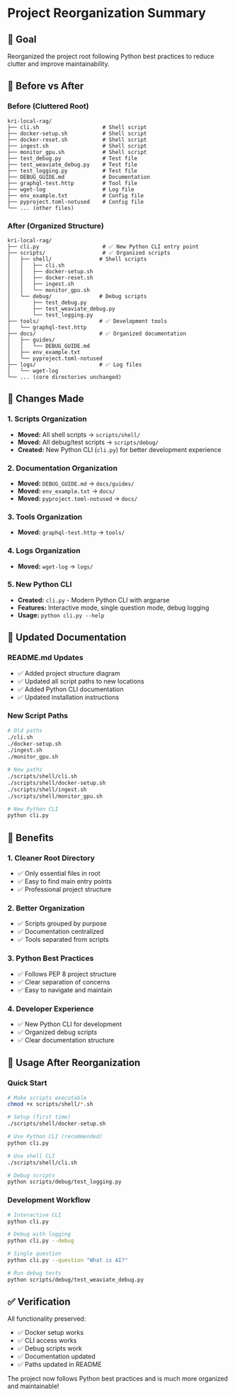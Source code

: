 # Project Reorganization Summary

## 🎯 **Goal**
Reorganized the project root following Python best practices to reduce clutter and improve maintainability.

## 📁 **Before vs After**

### **Before (Cluttered Root)**
```
kri-local-rag/
├── cli.sh                    # Shell script
├── docker-setup.sh           # Shell script  
├── docker-reset.sh           # Shell script
├── ingest.sh                 # Shell script
├── monitor_gpu.sh            # Shell script
├── test_debug.py             # Test file
├── test_weaviate_debug.py    # Test file
├── test_logging.py           # Test file
├── DEBUG_GUIDE.md            # Documentation
├── graphql-test.http         # Tool file
├── wget-log                  # Log file
├── env_example.txt           # Config file
├── pyproject.toml-notused    # Config file
└── ... (other files)
```

### **After (Organized Structure)**
```
kri-local-rag/
├── cli.py                    # ✅ New Python CLI entry point
├── scripts/                  # ✅ Organized scripts
│   ├── shell/               # Shell scripts
│   │   ├── cli.sh
│   │   ├── docker-setup.sh
│   │   ├── docker-reset.sh
│   │   ├── ingest.sh
│   │   └── monitor_gpu.sh
│   └── debug/               # Debug scripts
│       ├── test_debug.py
│       ├── test_weaviate_debug.py
│       └── test_logging.py
├── tools/                   # ✅ Development tools
│   └── graphql-test.http
├── docs/                    # ✅ Organized documentation
│   ├── guides/
│   │   └── DEBUG_GUIDE.md
│   ├── env_example.txt
│   └── pyproject.toml-notused
├── logs/                    # ✅ Log files
│   └── wget-log
└── ... (core directories unchanged)
```

## 🔄 **Changes Made**

### **1. Scripts Organization**
- **Moved:** All shell scripts → `scripts/shell/`
- **Moved:** All debug/test scripts → `scripts/debug/`
- **Created:** New Python CLI (`cli.py`) for better development experience

### **2. Documentation Organization**
- **Moved:** `DEBUG_GUIDE.md` → `docs/guides/`
- **Moved:** `env_example.txt` → `docs/`
- **Moved:** `pyproject.toml-notused` → `docs/`

### **3. Tools Organization**
- **Moved:** `graphql-test.http` → `tools/`

### **4. Logs Organization**
- **Moved:** `wget-log` → `logs/`

### **5. New Python CLI**
- **Created:** `cli.py` - Modern Python CLI with argparse
- **Features:** Interactive mode, single question mode, debug logging
- **Usage:** `python cli.py --help`

## 📝 **Updated Documentation**

### **README.md Updates**
- ✅ Added project structure diagram
- ✅ Updated all script paths to new locations
- ✅ Added Python CLI documentation
- ✅ Updated installation instructions

### **New Script Paths**
```bash
# Old paths
./cli.sh
./docker-setup.sh
./ingest.sh
./monitor_gpu.sh

# New paths  
./scripts/shell/cli.sh
./scripts/shell/docker-setup.sh
./scripts/shell/ingest.sh
./scripts/shell/monitor_gpu.sh

# New Python CLI
python cli.py
```

## 🎯 **Benefits**

### **1. Cleaner Root Directory**
- ✅ Only essential files in root
- ✅ Easy to find main entry points
- ✅ Professional project structure

### **2. Better Organization**
- ✅ Scripts grouped by purpose
- ✅ Documentation centralized
- ✅ Tools separated from scripts

### **3. Python Best Practices**
- ✅ Follows PEP 8 project structure
- ✅ Clear separation of concerns
- ✅ Easy to navigate and maintain

### **4. Developer Experience**
- ✅ New Python CLI for development
- ✅ Organized debug scripts
- ✅ Clear documentation structure

## 🚀 **Usage After Reorganization**

### **Quick Start**
```bash
# Make scripts executable
chmod +x scripts/shell/*.sh

# Setup (first time)
./scripts/shell/docker-setup.sh

# Use Python CLI (recommended)
python cli.py

# Use shell CLI
./scripts/shell/cli.sh

# Debug scripts
python scripts/debug/test_logging.py
```

### **Development Workflow**
```bash
# Interactive CLI
python cli.py

# Debug with logging
python cli.py --debug

# Single question
python cli.py --question "What is AI?"

# Run debug tests
python scripts/debug/test_weaviate_debug.py
```

## ✅ **Verification**

All functionality preserved:
- ✅ Docker setup works
- ✅ CLI access works  
- ✅ Debug scripts work
- ✅ Documentation updated
- ✅ Paths updated in README

The project now follows Python best practices and is much more organized and maintainable! 